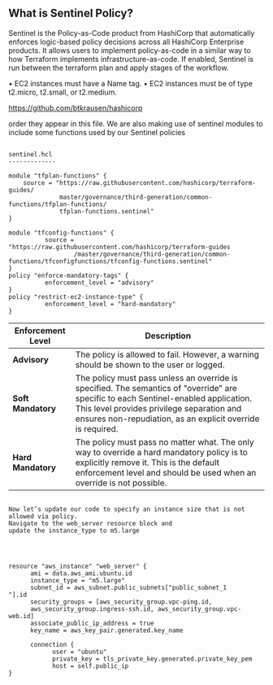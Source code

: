 

What is Sentinel Policy?
-------------------------

Sentinel is the Policy-as-Code product from HashiCorp that automatically enforces logic-based policy
decisions across all HashiCorp Enterprise products. It allows users to implement policy-as-code in a
similar way to how Terraform implements infrastructure-as-code. If enabled, Sentinel is run between
the terraform plan and apply stages of the workflow.


• EC2 instances must have a Name tag.
• EC2 instances must be of type t2.micro, t2.small, or t2.medium.


https://github.com/btkrausen/hashicorp

order they appear in this file. We are also making use of sentinel modules to include some functions
used by our Sentinel policies


```

sentinel.hcl
-------------

module "tfplan-functions" {
    source = "https://raw.githubusercontent.com/hashicorp/terraform-guides/
              master/governance/third-generation/common-functions/tfplan-functions/
              tfplan-functions.sentinel"
}

module "tfconfig-functions" {
          source = "https://raw.githubusercontent.com/hashicorp/terraform-guides
                  /master/governance/third-generation/common-functions/tfconfigfunctions/tfconfig-functions.sentinel"
}
policy "enforce-mandatory-tags" {
          enforcement_level = "advisory"
}
policy "restrict-ec2-instance-type" {
          enforcement_level = "hard-mandatory"
}

```

| Enforcement Level  | Description  |
|-------------------|--------------|
| **Advisory**  | The policy is allowed to fail. However, a warning should be shown to the user or logged. |
| **Soft Mandatory**  | The policy must pass unless an override is specified. The semantics of "override" are specific to each Sentinel-enabled application. This level provides privilege separation and ensures non-repudiation, as an explicit override is required. |
| **Hard Mandatory**  | The policy must pass no matter what. The only way to override a hard mandatory policy is to explicitly remove it. This is the default enforcement level and should be used when an override is not possible. |


```

Now let’s update our code to specify an instance size that is not allowed via policy.
Navigate to the web_server resource block and
update the instance_type to m5.large




resource "aws_instance" "web_server" {
      ami = data.aws_ami.ubuntu.id
      instance_type = "m5.large"
      subnet_id = aws_subnet.public_subnets["public_subnet_1
"].id
      security_groups = [aws_security_group.vpc-ping.id,
      aws_security_group.ingress-ssh.id, aws_security_group.vpc-web.id]
      associate_public_ip_address = true
      key_name = aws_key_pair.generated.key_name

      connection {
            user = "ubuntu"
            private_key = tls_private_key.generated.private_key_pem
            host = self.public_ip
}


```
















